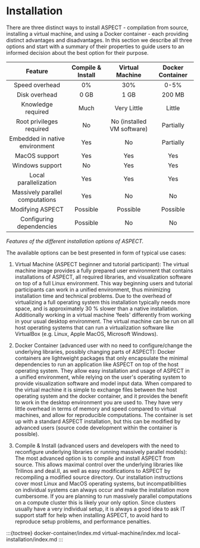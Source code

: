 # Installation

There are three distinct ways to install ASPECT - compilation from
source, installing a virtual machine, and using a Docker container -
each providing distinct advantages and disadvantages. In this section we
describe all three options and start with a summary of their properties to
guide users to an informed decision about the best option for their purpose.

<div id="tab:install-options">

|             Feature             | Compile & Install |      Virtual Machine       | Docker Container |
|:-------------------------------:|:-----------------:|:--------------------------:|:----------------:|
|         Speed overhead          |        0%         |            30%             |    0-5%    |
|          Disk overhead          |     0&nbsp;GB     |         1&nbsp;GB          |   200&nbsp;MB    |
|       Knowledge required        |       Much        |        Very Little         |      Little      |
|    Root privileges required     |        No         | No (installed VM software) |    Partially     |
| Embedded in native environment  |        Yes        |             No             |    Partially     |
|          MacOS support          |        Yes        |            Yes             |       Yes        |
|         Windows support         |        No         |            Yes             |       Yes        |
|      Local parallelization      |        Yes        |            Yes             |       Yes        |
| Massively parallel computations |        Yes        |             No             |        No        |
|        Modifying ASPECT         |     Possible      |          Possible          |     Possible     |
|    Configuring dependencies     |     Possible      |             No             |        No        |

*Features of the different installation options of
ASPECT.*

</div>

The available options can be best presented in form of typical use cases:

1.  Virtual Machine (ASPECT beginner and
    tutorial participant): The virtual machine image provides a fully prepared
    user environment that contains installations of
    ASPECT, all required libraries, and visualization
    software on top of a full Linux environment. This way beginning users and
    tutorial participants can work in a unified environment, thus minimizing
    installation time and technical problems. Due to the overhead of
    virtualizing a full operating system this installation typically needs
    more space, and is approximately 30&nbsp;% slower than a native
    installation. Additionally working in a virtual machine
    &lsquo;feels' differently from working in your usual desktop
    environment. The virtual machine can be run on all host operating systems
    that can run a virtualization software like VirtualBox (e.g. Linux, Apple
    MacOS, Microsoft Windows).

2.  Docker Container (advanced user with no need to configure/change the
    underlying libraries, possibly changing parts of
    ASPECT): Docker containers are lightweight
    packages that only encapsulate the minimal dependencies to run an
    application like ASPECT on top of the host
    operating system. They allow easy installation and usage of
    ASPECT in a unified environment, while relying on
    the user's operating system to provide visualization software and
    model input data. When compared to the virtual machine it is simple to
    exchange files between the host operating system and the docker container,
    and it provides the benefit to work in the desktop environment you are
    used to. They have very little overhead in terms of memory and speed
    compared to virtual machines, and allow for reproducible computations. The
    container is set up with a standard ASPECT
    installation, but this can be modified by advanced users (source code
    development within the container is possible).

3.  Compile & Install (advanced users and developers with the need to
    reconfigure underlying libraries or running massively parallel models):
    The most advanced option is to compile and install
    ASPECT from source. This allows maximal control
    over the underlying libraries like Trilinos
    and deal.II, as well as easy modifications
    to ASPECT by recompiling a modified source
    directory. Our installation instructions cover most Linux and MacOS
    operating systems, but incompatibilities on individual systems can always
    occur and make the installation more cumbersome. If you are planning to
    run massively parallel computations on a compute cluster this is likely
    your only option. Since clusters usually have a very individual setup, it
    is always a good idea to ask IT support staff for help when installing
    ASPECT, to avoid hard to reproduce setup
    problems, and performance penalties.






:::{toctree}
docker-container/index.md
virtual-machine/index.md
local-installation/index.md
:::
